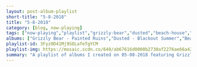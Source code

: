 ```yaml
---
layout: post-album-playlist
short-title: "5-8-2018"
title: "5-8-2018"
category: [blog, now-playing]
tags: ["now-playing","playlist","grizzly-bear","dusted","beach-house","beck","tiny-moving-parts","fleet-foxes","the-monks","the-voidz","arctic-monkeys"]
albums: ["Grizzly Bear - Painted Ruins","Dusted - Blackout Summer","Beach House - 7","Beck - Colors","Tiny Moving Parts - Celebrate","Fleet Foxes - Crack-Up","The Monks - Black Monk Time","The Voidz - Virtue","Arctic Monkeys - Tranquility Base Hotel & Casino"]
playlist-id: 3Fyz0D41Mj9SOLafeTgYCM
playlist-img: https://mosaic.scdn.co/640/ab67616d0000b2730af2276ae66a42e73eb07683ab67616d0000b2735ffc636c233a725727db58deab67616d0000b2737b0c69ed623054a7d9a17e94ab67616d0000b27385c5d4eeba7c22b3df57e054
summary: "A playlist of albums I created on 05-08-2018 featuring Grizzly Bear, Dusted, Beach House, Beck, Tiny Moving Parts, Fleet Foxes, The Monks, The Voidz, and Arctic Monkeys"
---
```

